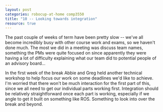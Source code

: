```yaml
---
layout: post
categories: robocup-at-home comp3550
title: "10 -- Looking towards integration" 
resource: true
---
```


The past couple of weeks of term have been pretty slow -- we've all become incredibly busy with other course work and exams, so we haven't done much.  The most we did in a meeting was discuss team names, something the PMs were quite focused on since apparently they were having a lot of difficulty explaining what our team did to potential people of an advisory board...

In the first week of the break Abbie and Greg held another technical workshop to help focus our work on some deadlines we'd like to achieve.  I'm worried that there won't be much interaction for the first part of this, since we all need to get our individual parts working first.  Integration should be relatively straightforward once each part is working, especially if we angle to get it built on something like ROS.  Something to look into over the break and beyond.
